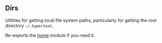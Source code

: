 ## Dirs

Utilities for getting local file system paths, particularly for getting the root directory `~/.hypertext`.

Re-exports the [home](https://docs.rs/home) module if you need it.

